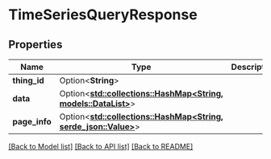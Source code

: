 # TimeSeriesQueryResponse

## Properties

Name | Type | Description | Notes
------------ | ------------- | ------------- | -------------
**thing_id** | Option<**String**> |  | [optional]
**data** | Option<[**std::collections::HashMap<String, models::DataList>**](DataList.md)> |  | [optional]
**page_info** | Option<[**std::collections::HashMap<String, serde_json::Value>**](serde_json::Value.md)> |  | [optional]

[[Back to Model list]](../README.md#documentation-for-models) [[Back to API list]](../README.md#documentation-for-api-endpoints) [[Back to README]](../README.md)


